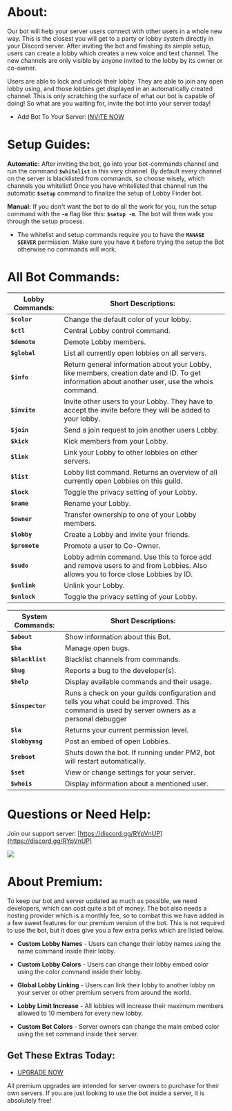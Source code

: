 # About:
Our bot will help your server users connect with other users in a whole new way. This is the closest you will get to a party or lobby system directly in your Discord server. After inviting the bot and finishing its simple setup, users can create a lobby which creates a new voice and text channel. The new channels are only visible by anyone invited to the lobby by its owner or co-owner. 

Users are able to lock and unlock their lobby. They are able to join any open lobby using, and those lobbies get displayed in an automatically created channel. This is only scratching the surface of what our bot is capable of doing! So what are you waiting for, invite the bot into your server today!

* Add Bot To Your Server: [INVITE NOW](http://invite.lobby-finder.com)

# Setup Guides:
**Automatic:** After inviting the bot, go into your bot-commands channel and run the command **`$whitelist`** in this very channel. By default every channel on the server is blacklisted from commands, so choose wisely, which channels you whitelist! Once you have whitelisted that channel run the automatic **`$setup`** command to finalize the setup of Lobby Finder bot.

**Manual:**  If you don't want the bot to do all the work for you, run the setup command with the **`-m`** flag like this: **`$setup -m`**. The bot will then walk you through the setup process.

* The whitelist and setup commands require you to have the **`MANAGE SERVER`** permission. Make sure you have it before trying the setup the Bot otherwise no commands will work.

# All Bot Commands:
| Lobby Commands: | Short Descriptions: |
| --- | ----------- |
| **`$color`** | Change the default color of your lobby. |
| **`$ctl`** | Central Lobby control command. |
| **`$demote`** | Demote Lobby members. |
| **`$global`** | List all currently open lobbies on all servers. |
| **`$info`** | Return general information about your Lobby, like members, creation date and ID. To get information about another user, use the whois command. |
| **`$invite`** | Invite other users to your Lobby. They have to accept the invite before they will be added to your lobby. |
| **`$join`** | Send a join request to join another users Lobby. |
| **`$kick`** | Kick members from your Lobby. |
| **`$link`** | Link your Lobby to other lobbies on other servers. |
| **`$list`** | Lobby list command. Returns an overview of all currently open Lobbies on this guild. |
| **`$lock`** | Toggle the privacy setting of your Lobby. |
| **`$name`** | Rename your Lobby. |
| **`$owner`** | Transfer ownership to one of your Lobby members. |
| **`$lobby`** | Create a Lobby and invite your friends. |
| **`$promote`** | Promote a user to Co-Owner. |
| **`$sudo`** | Lobby admin command. Use this to force add and remove users to and from Lobbies. Also allows you to force close Lobbies by ID. |
| **`$unlink`** | Unlink your Lobby. |
| **`$unlock`** | Toggle the privacy setting of your Lobby. |


| System Commands: | Short Descriptions: |
| --- | ----------- |
| **`$about`** | Show information about this Bot. |
| **`$ba`** | Manage open bugs. |
| **`$blacklist`** | Blacklist channels from commands. |
| **`$bug`** | Reports a bug to the developer(s). |
| **`$help`** | Display available commands and their usage. |
| **`$inspector`** | Runs a check on your guilds configuration and tells you what could be improved. This command is used by server owners as a personal debugger |
| **`$la`** | Returns your current permission level. |
| **`$lobbymsg`** | Post an embed of open Lobbies. |
| **`$reboot`** | Shuts down the bot. If running under PM2, bot will restart automatically. |
| **`$set`** | View or change settings for your server. |
| **`$whois`** | Display information about a mentioned user. |

# Questions or Need Help:
Join our support server: [https://discord.gg/RYpVnUP](https://discord.gg/RYpVnUP)

![](https://i.ibb.co/PFMh39D/join-discord-1-50.png)

# About Premium:
To keep our bot and server updated as much as possible, we need developers, which can cost quite a bit of money. The bot also needs a hosting provider which is a monthly fee, so to combat this we have added in a few sweet features for our premium version of the bot. This is not required to use the bot, but it does give you a few extra perks which are listed below.

* **Custom Lobby Names** - Users can change their lobby names using the name command inside their lobby.

* **Custom Lobby Colors** - Users can change their lobby embed color using the color command inside their lobby.

* **Global Lobby Linking** - Users can link their lobby to another lobby on your server or other premium servers from around the world.

* **Lobby Limit Increase** - All lobbies will increase their maximum members allowed to 10 members for every new lobby.

* **Custom Bot Colors** - Server owners can change the main embed color using the set command inside their server.

## Get These Extras Today:
* [UPGRADE NOW](https://www.patreon.com/lobbyfinder)

All premium upgrades are intended for server owners to purchase for their own servers. If you are just looking to use the bot inside a server, it is absolutely free!
